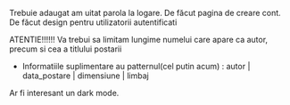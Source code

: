 Trebuie adaugat am uitat parola la logare.
De făcut pagina de creare cont.
De făcut design pentru utilizatorii autentificati

ATENTIE!!!!!! 
Va trebui sa limitam lungime numelui care apare ca autor, precum si cea a titlului postarii
+ Informatiile suplimentare au patternul(cel putin acum) : autor | data_postare | dimensiune | limbaj


Ar fi interesant un dark mode.

